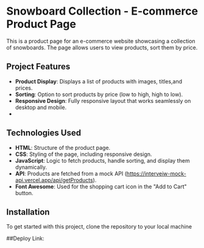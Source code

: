 #  Snowboard Collection - E-commerce Product Page
This is a product page for an e-commerce website showcasing a collection of snowboards. The page allows users to view products, sort them by price.

## Project Features
- **Product Display**: Displays a list of products with images, titles,and prices.
- **Sorting**: Option to sort products by price (low to high, high to low).
- **Responsive Design**: Fully responsive layout that works seamlessly on desktop and mobile.
- 
## Technologies Used

- **HTML**: Structure of the product page.
- **CSS**: Styling of the page, including responsive design.
- **JavaScript**: Logic to fetch products, handle sorting, and display them dynamically.
- **API**: Products are fetched from a mock API (https://interveiw-mock-api.vercel.app/api/getProducts).
- **Font Awesome**: Used for the shopping cart icon in the "Add to Cart" button. 

## Installation

To get started with this project, clone the repository to your local machine

##Deploy Link:
